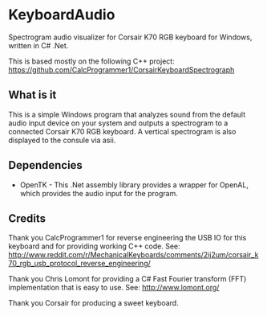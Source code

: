 KeyboardAudio
=============

Spectrogram audio visualizer for Corsair K70 RGB keyboard for Windows, written in C# .Net.

This is based mostly on the following C++ project:
https://github.com/CalcProgrammer1/CorsairKeyboardSpectrograph

What is it
----------
This is a simple Windows program that analyzes sound from the default audio input device on your system and outputs a spectrogram to a connected Corsair K70 RGB keyboard. A vertical spectrogram is also displayed to the consule via asii.

Dependencies
------------
- OpenTK - This .Net assembly library provides a wrapper for OpenAL, which provides the audio input for the program.

Credits
-------
Thank you CalcProgrammer1 for reverse engineering the USB IO for this keyboard and for providing working C++ code. See: http://www.reddit.com/r/MechanicalKeyboards/comments/2ij2um/corsair_k70_rgb_usb_protocol_reverse_engineering/

Thank you Chris Lomont for providing a C# Fast Fourier transform (FFT) implementation that is easy to use. See: http://www.lomont.org/

Thank you Corsair for producing a sweet keyboard.
